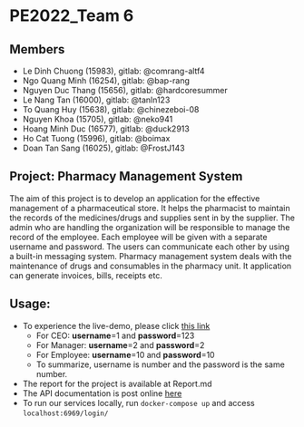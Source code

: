 # PE2022_Team 6

## Members

+ Le Dinh Chuong (15983), gitlab: @comrang-altf4
+ Ngo Quang Minh (16254), gitlab: @bap-rang
+ Nguyen Duc Thang (15656), gitlab: @hardcoresummer
+ Le Nang Tan (16000), gitlab: @tanln123
+ To Quang Huy (15638), gitlab: @chinezeboi-08
+ Nguyen Khoa (15705), gitlab: @neko941
+ Hoang Minh Duc (16577), gitlab: @duck2913
+ Ho Cat Tuong (15996), gitlab: @boimax
+ Doan Tan Sang (16025), gitlab: @FrostJ143

## Project: Pharmacy Management System

The aim of this project is to develop an application for the effective management of a pharmaceutical store. It helps the pharmacist to maintain the records of the medicines/drugs and supplies sent in by the supplier. The admin who are handling the organization will be responsible to manage the record of the employee. Each employee will be given with a separate username and password. The users can communicate each other by using a built-in messaging system. Pharmacy management system deals with the maintenance of drugs and consumables in the pharmacy unit. It application can generate invoices, bills, receipts etc.

## Usage:
- To experience the live-demo, please click [this link](https://tiemthuocgiadinh-login.netlify.app/)
  - For CEO: **username**=1 and **password**=123
  - For Manager: **username**=2 and **password**=2
  - For Employee: **username**=10 and **password**=10
  - To summarize, username is number and the password is the same number.
- The report for the project is available at Report.md
- The API documentation is post online [here](https://documenter.getpostman.com/view/18956030/Uz5NiYT2)
- To run our services locally, run `docker-compose up` and access `localhost:6969/login/`
